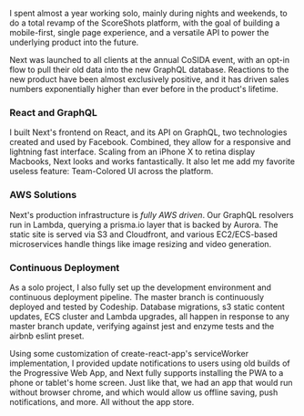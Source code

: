 I spent almost a year working solo, mainly during nights and weekends, to do a total revamp of the ScoreShots platform, with the goal of building a mobile-first, single page experience, and a versatile API to power the underlying product into the future.

Next was launched to all clients at the annual CoSIDA event, with an opt-in flow to pull their old data into the new GraphQL database. Reactions to the new product have been almost exclusively positive, and it has driven sales numbers exponentially higher than ever before in the product's lifetime.

### React and GraphQL

I built Next's frontend on React, and its API on GraphQL, two technologies created and used by Facebook. Combined, they allow for a responsive and lightning fast interface. Scaling from an iPhone X to retina display Macbooks, Next looks and works fantastically. It also let me add my favorite useless feature: Team-Colored UI across the platform.

### AWS Solutions

Next's production infrastructure is *fully AWS driven*. Our GraphQL resolvers run in Lambda, querying a prisma.io layer that is backed by Aurora. The static site is served via S3 and Cloudfront, and various EC2/ECS-based microservices handle things like image resizing and video generation.

### Continuous Deployment

As a solo project, I also fully set up the development environment and continuous deployment pipeline. The master branch is continuously deployed and tested by Codeship. Database migrations, s3 static content updates, ECS cluster and Lambda upgrades, all happen in response to any master branch update, verifying against jest and enzyme tests and the airbnb eslint preset.

Using some customization of create-react-app's serviceWorker implementation, I provided update notifications to users using old builds of the Progressive Web App, and Next fully supports installing the PWA to a phone or tablet's home screen. Just like that, we had an app that would run without browser chrome, and which would allow us offline saving, push notifications, and more. All without the app store.
